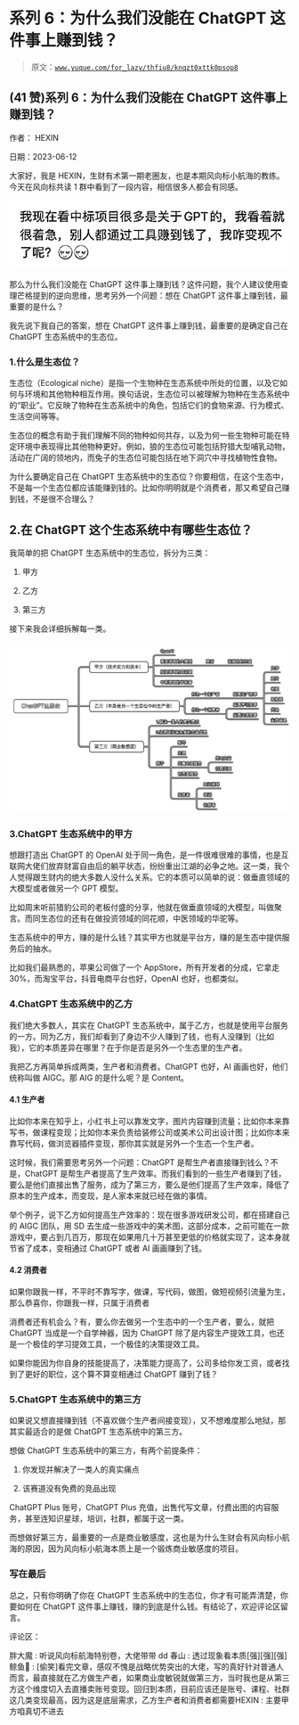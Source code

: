 # 系列 6：为什么我们没能在 ChatGPT 这件事上赚到钱？

> 原文：[`www.yuque.com/for_lazy/thfiu8/knqzt0xttk0psop8`](https://www.yuque.com/for_lazy/thfiu8/knqzt0xttk0psop8)



## (41 赞)系列 6：为什么我们没能在 ChatGPT 这件事上赚到钱？ 

作者： HEXIN 

日期：2023-06-12 

大家好，我是 HEXIN，生财有术第一期老圈友，也是本期风向标小航海的教练。今天在风向标共读 1 群中看到了一段内容，相信很多人都会有同感。 

![](img/c273ca3e984be1ab0a720db3e90ba672.png) 

那么为什么我们没能在 ChatGPT 这件事上赚到钱？这件问题，我个人建议使用查理芒格提到的逆向思维，思考另外一个问题：想在 ChatGPT 这件事上赚到钱，最重要的是什么？ 

我先说下我自己的答案，想在 ChatGPT 这件事上赚到钱，最重要的是确定自己在 ChatGPT 生态系统中的生态位。 

### 1.什么是生态位？ 

生态位（Ecological niche）是指一个生物种在生态系统中所处的位置，以及它如何与环境和其他物种相互作用。换句话说，生态位可以被理解为物种在生态系统中的“职业”。它反映了物种在生态系统中的角色，包括它们的食物来源、行为模式、生活空间等等。 

生态位的概念有助于我们理解不同的物种如何共存，以及为何一些生物种可能在特定环境中表现得比其他物种更好。例如，狼的生态位可能包括狩猎大型哺乳动物，活动在广阔的领地内，而兔子的生态位可能包括在地下洞穴中寻找植物性食物。 

为什么要确定自己在 ChatGPT 生态系统中的生态位？你要相信，在这个生态中，不是每一个生态位都应该能赚到钱的。比如你明明就是个消费者，那又希望自己赚到钱，不是很不合理么？ 

## 2.在 ChatGPT 这个生态系统中有哪些生态位？ 

我简单的把 ChatGPT 生态系统中的生态位，拆分为三类： 

1.  甲方 

2.  乙方 

3.  第三方 

接下来我会详细拆解每一类。 

![](img/5f2037938a35ed83e991932c20fe221e.png) 

### 3.ChatGPT 生态系统中的甲方 

想跟打造出 ChatGPT 的 OpenAI 处于同一角色，是一件很难很难的事情，也是互联网大佬们放弃财富自由后的躺平状态，纷纷重出江湖的必争之地。这一类，我个人觉得跟生财内的绝大多数人没什么关系。它的本质可以简单的说：做垂直领域的大模型或者做另一个 GPT 模型。 

比如周末听前猎豹公司的老板付盛的分享，他就在做垂直领域的大模型，叫做聚言。而同生态位的还有在做投资领域的同花顺，中医领域的华驼等。 

生态系统中的甲方，赚的是什么钱？其实甲方也就是平台方，赚的是生态中提供服务后的抽水。 

比如我们最熟悉的，苹果公司做了一个 AppStore，所有开发者的分成，它拿走 30%，而淘宝平台，抖音电商平台也好，OpenAI 也好，也都类似。 

### 4.ChatGPT 生态系统中的乙方 

我们绝大多数人，其实在 ChatGPT 生态系统中，属于乙方，也就是使用平台服务的一方。同为乙方，我们却看到了身边不少人赚到了钱，也有人没赚到（比如我），它的本质差异在哪里？在于你是否是另外一个生态里的生产者。 

我把乙方再简单拆成两类，生产者和消费者。ChatGPT 也好，AI 画画也好，他们统称叫做 AIGC。那 AIG 的是什么呢？是 Content。 

#### 4.1 生产者 

比如你本来在知乎上，小红书上可以靠发文字，图片内容赚到流量；比如你本来靠写书，做课程变现；比如你本来负责给装修公司或美术公司出设计图；比如你本来靠写代码，做浏览器插件变现，那你其实就是另外一个生态一个生产者。 

这时候，我们需要思考另外一个问题：ChatGPT 是帮生产者直接赚到钱么？不是，ChatGPT 是帮生产者提高了生产效率。而我们看到的一些生产者赚到了钱，要么是他们直接出售了服务，成为了第三方，要么是他们提高了生产效率，降低了原本的生产成本，而变现，是人家本来就已经在做的事情。 

举个例子，说下乙方如何提高生产效率的：现在很多游戏研发公司，都在搭建自己的 AIGC 团队，用 SD 去生成一些游戏中的美术图，这部分成本，之前可能在一款游戏中，要占到几百万，那现在如果用几十万甚至更低的价格就实现了，这本身就节省了成本，变相通过 ChatGPT 或者 AI 画画赚到了钱。 

#### 4.2 消费者 

如果你跟我一样，不平时不靠写字，做课，写代码，做图，做短视频引流量为生，那么恭喜你，你跟我一样，只属于消费者 

消费者还有机会么？有，要么你去做另一个生态中的一个生产者，要么，就把 ChatGPT 当成是一个自学神器，因为 ChatGPT 除了是内容生产提效工具，也还是一个极佳的学习提效工具，一个极佳的决策提效工具。 

如果你能因为你自身的技能提高了，决策能力提高了，公司多给你发工资，或者找到了更好的职位，这个算不算变相通过 ChatGPT 赚到了钱？ 

### 5.ChatGPT 生态系统中的第三方 

如果说又想直接赚到钱（不喜欢做个生产者间接变现），又不想难度那么地狱，那其实最适合的是做 ChatGPT 生态系统中的第三方。 

想做 ChatGPT 生态系统中的第三方，有两个前提条件： 

1.  你发现并解决了一类人的真实痛点 

2.  该赛道没有免费的竞品出现 

ChatGPT Plus 账号，ChatGPT Plus 充值，出售代写文章，付费出图的内容服务，甚至连知识星球，培训，社群，都属于这一类。 

而想做好第三方，最重要的一点是商业敏感度，这也是为什么生财会有风向标小航海的原因，因为风向标小航海本质上是一个锻炼商业敏感度的项目。 

### 写在最后 

总之，只有你明确了你在 ChatGPT 生态系统中的生态位，你才有可能弄清楚，你要如何在 ChatGPT 这件事上赚钱，赚的到底是什么钱。有结论了，欢迎评论区留言。 

评论区： 

胖大魔 : 听说风向标航海特别卷，大佬带带 dd 春山 : 透过现象看本质[强][强][强] 鲸鱼🐳 : [偷笑]看完文章，感叹不愧是战略优势突出的大佬，写的真好针对普通人而言，最直接就在乙方做生产者，如果商业度敏锐就做第三方，当时我也是从第三方这个维度切入去直播卖账号变现。回归到本质，目前应该还是账号、课程、社群这几类变现最高，因为这是底层需求，乙方生产者和消费者都需要HEXIN : 主要甲方咱真切不进去